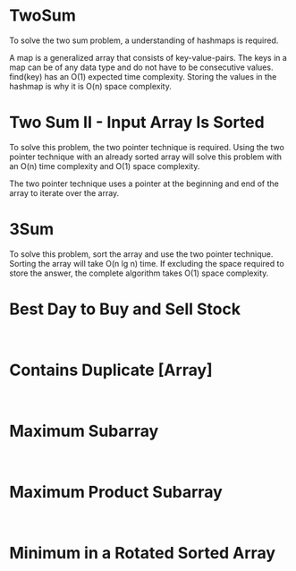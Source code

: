 # TwoSum <br />

To solve the two sum problem, a understanding of hashmaps is required. <br />

A map is a generalized array that consists of key-value-pairs.  The keys in a map can be of any data type and do not have to be consecutive values.  find(key) has an O(1) expected time complexity. Storing the values in the hashmap is why it is O(n) space complexity. <br />

# Two Sum II - Input Array Is Sorted

To solve this problem, the two pointer technique is required.  Using the two pointer technique with an already sorted array will solve this problem with an O(n) time complexity and O(1) space complexity. <br />

The two pointer technique uses a pointer at the beginning and end of the array to iterate over the array. <br />

# 3Sum

To solve this problem, sort the array and use the two pointer technique.  Sorting the array will take O(n lg n) time.  If excluding the space required to store the answer, the complete algorithm takes O(1) space complexity. <br />

# Best Day to Buy and Sell Stock

 <br />

# Contains Duplicate [Array]

 <br />

# Maximum Subarray

<br />

# Maximum Product Subarray

<br />

# Minimum in a Rotated Sorted Array

 <br />




